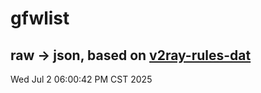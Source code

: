 # gfwlist
## raw -> json, based on [v2ray-rules-dat](https://github.com/Loyalsoldier/v2ray-rules-dat)
Wed Jul  2 06:00:42 PM CST 2025

